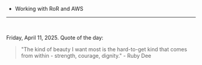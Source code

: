 - Working with RoR and AWS

---

<br>

<!-- quote_marker -->
Friday, April 11, 2025. Quote of the day:

> "The kind of beauty I want most is the hard-to-get kind that comes from within - strength, courage, dignity." - Ruby Dee
